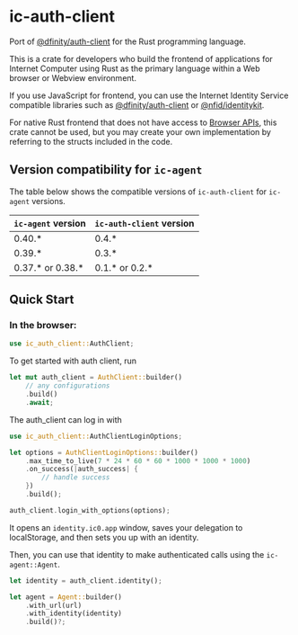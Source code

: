 # ic-auth-client

Port of [@dfinity/auth-client](https://www.npmjs.com/package/@dfinity/auth-client) for the Rust programming language.

This is a crate for developers who build the frontend of applications for Internet Computer using Rust as the primary language within a Web browser or Webview environment.

If you use JavaScript for frontend, you can use the Internet Identity Service compatible libraries such as [@dfinity/auth-client](https://www.npmjs.com/package/@dfinity/auth-client) or [@nfid/identitykit](https://www.npmjs.com/package/@nfid/identitykit).

For native Rust frontend that does not have access to [Browser APIs](https://developer.mozilla.org/en-US/docs/Learn/JavaScript/Client-side_web_APIs/Introduction#apis_in_client-side_javascript), this crate cannot be used, but you may create your own implementation by referring to the structs included in the code.

## Version compatibility for `ic-agent`

The table below shows the compatible versions of `ic-auth-client` for `ic-agent` versions.

| `ic-agent` version | `ic-auth-client` version |
| ------------------ | ------------------------ |
| 0.40.\*            | 0.4.\*                   |
| 0.39.\*            | 0.3.\*                   |
| 0.37.\* or 0.38.\* | 0.1.\* or 0.2.\*         |

## Quick Start

### In the browser:

```rust
use ic_auth_client::AuthClient;
```

To get started with auth client, run

```rust
let mut auth_client = AuthClient::builder()
    // any configurations
    .build()
    .await;
```

The auth_client can log in with

```rust
use ic_auth_client::AuthClientLoginOptions;

let options = AuthClientLoginOptions::builder()
    .max_time_to_live(7 * 24 * 60 * 60 * 1000 * 1000 * 1000)
    .on_success(|auth_success| {
        // handle success
    })
    .build();

auth_client.login_with_options(options);
```

It opens an `identity.ic0.app` window, saves your delegation to localStorage, and then sets you up with an identity.

Then, you can use that identity to make authenticated calls using the `ic-agent::Agent`.

```rust
let identity = auth_client.identity();

let agent = Agent::builder()
    .with_url(url)
    .with_identity(identity)
    .build()?;
```
